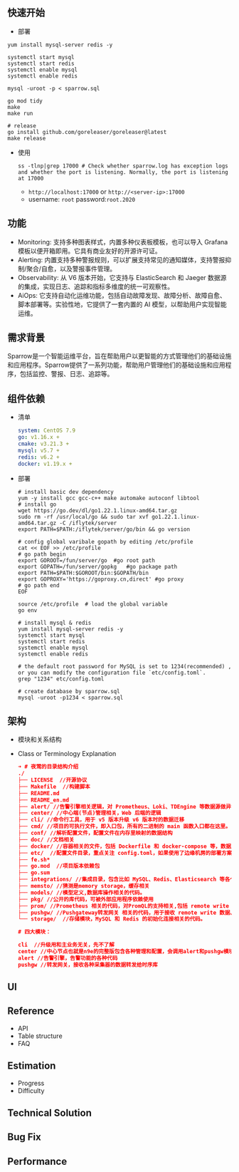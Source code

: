 ## 快速开始

- 部署

```shell
yum install mysql-server redis -y

systemctl start mysql
systemctl start redis
systemctl enable mysql
systemctl enable redis

mysql -uroot -p < sparrow.sql

go mod tidy
make
make run

# release
go install github.com/goreleaser/goreleaser@latest
make release
```

- 使用

  ```shell
  ss -tlnp|grep 17000 # Check whether sparrow.log has exception logs and whether the port is listening. Normally, the port is listening at 17000
  ```

  - `http://localhost:17000` or `http://<server-ip>:17000`
  - username: `root` password:`root.2020`

## 功能

- Monitoring: 支持多种图表样式，内置多种仪表板模板，也可以导入 Grafana 模板以便开箱即用。它具有商业友好的开源许可证。
- Alerting: 内置支持多种警报规则，可以扩展支持常见的通知媒体，支持警报抑制/聚合/自愈，以及警报事件管理。
- Observability: 从 V6 版本开始，它支持与 ElasticSearch 和 Jaeger 数据源的集成，实现日志、追踪和指标多维度的统一可观察性。
- AiOps: 它支持自动化运维功能，包括自动故障发现、故障分析、故障自愈、脚本部署等。实验性地，它提供了一套内置的 AI 模型，以帮助用户实现智能运维。

## 需求背景

Sparrow是一个智能运维平台，旨在帮助用户以更智能的方式管理他们的基础设施和应用程序。Sparrow提供了一系列功能，帮助用户管理他们的基础设施和应用程序，包括监控、警报、日志、追踪等。

## 组件依赖

- 清单

  ```yaml
  system: CentOS 7.9
  go: v1.16.x +
  cmake: v3.21.3 +
  mysql: v5.7 +
  redis: v6.2 +
  docker: v1.19.x +
  ```

- 部署

  ```shell
  # install basic dev dependency
  yum -y install gcc gcc-c++ make automake autoconf libtool
  # install go
  wget https://go.dev/dl/go1.22.1.linux-amd64.tar.gz
  sudo rm -rf /usr/local/go && sudo tar xvf go1.22.1.linux-amd64.tar.gz -C /iflytek/server
  export PATH=$PATH:/iflytek/server/go/bin && go version
  ​
  # config global varibale gopath by editing /etc/profile
  cat << EOF >> /etc/profile          
  # go path begin 
  export GOROOT=/fun/server/go  #go root path
  export GOPATH=/fun/server/gopkg   #go package path
  export PATH=$PATH:$GOROOT/bin:$GOPATH/bin
  export GOPROXY='https://goproxy.cn,direct' #go proxy
  # go path end
  EOF
  ​
  source /etc/profile  # load the global variable
  go env  
  ​
  # install mysql & redis
  yum install mysql-server redis -y
  systemctl start mysql
  systemctl start redis
  systemctl enable mysql
  systemctl enable redis
  ​
  # the default root password for MySQL is set to 1234(recommended) , or you can modify the configuration file `etc/config.toml`.
  grep "1234" etc/config.toml
  ​
  # create database by sparrow.sql
  mysql -uroot -p1234 < sparrow.sql
  ```

## 架构

- 模块和关系结构

- Class or Terminology Explanation

  ```json
  ➜ # 夜莺的目录结构介绍
  ./
  ├── LICENSE  //开源协议
  ├── Makefile  //构建脚本
  ├── README.md
  ├── README_en.md
  ├── alert/ //告警引擎相关逻辑，对 Prometheus、Loki、TDEngine 等数据源做异常数据判断并产生告警事件。
  ├── center/ //中心端(节点)管理相关，Web 后端的逻辑
  ├── cli/ //命令行工具，用于 v5 版本升级 v6 版本时的数据迁移
  ├── cmd/ //项目的可执行文件，即入口包，所有的二进制的 main 函数入口都在这里。
  ├── conf/ //解析配置文件，配置文件在内存里映射的数据结构
  ├── doc/ //文档相关
  ├── docker/ //容器相关的文件，包括 Dockerfile 和 docker-compose 等，数据库的建表 SQL 也在这里。
  ├── etc/  //配置文件目录，重点关注 config.toml，如果使用了边缘机房的部署方案，还需要关注 edge.toml。
  ├── fe.sh*
  ├── go.mod  //项目版本依赖包
  ├── go.sum
  ├── integrations/ //集成目录，包含比如 MySQL、Redis、Elasticsearch 等各个监控目标的内置仪表盘、告警规则等。
  ├── memsto/ //猜测是memory storage，缓存相关
  ├── models/ //模型定义,数据库操作相关的代码。
  ├── pkg/ //公开的库代码，可被外部应用程序依赖使用
  ├── prom/ //Prometheus 相关的代码，对PromQL的支持相关,包括 remote write 写数据以及查询接口的封装。
  ├── pushgw/ //Pushgateway转发网关 相关的代码，用于接收 remote write 数据、opentsdb 格式的数据、datadog 格式的数据、open-falcon 格式的数据，然后统一做格式转换写入后端存储。
  └── storage/  //存储模块，MySQL 和 Redis 的初始化连接相关的代码。
  
  # 四大模块：
  
  cli  //升级用和主业务无关，先不了解
  center //中心节点也就是n9e的完整版包含各种管理和配置，会调用alert和pushgw模块
  alert //告警引擎，告警功能的各种代码
  pushgw //转发网关，接收各种采集器的数据转发给时序库
  ```

  

## UI

## Reference

- API
- Table structure
- FAQ

## Estimation

- Progress 
- Difficulty

## Technical Solution

## Bug Fix

## Performance
